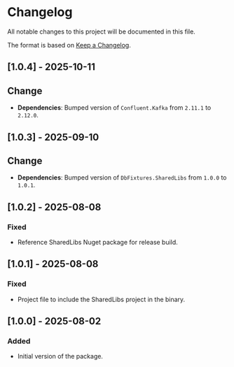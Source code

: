# Changelog

All notable changes to this project will be documented in this file.

The format is based on [Keep a Changelog](https://keepachangelog.com/en/1.1.0/).

## [1.0.4] - 2025-10-11

## Change

- **Dependencies**: Bumped version of `Confluent.Kafka` from `2.11.1` to `2.12.0`.

## [1.0.3] - 2025-09-10

## Change

- **Dependencies**: Bumped version of `DbFixtures.SharedLibs` from `1.0.0` to `1.0.1`.

## [1.0.2] - 2025-08-08

### Fixed

- Reference SharedLibs Nuget package for release build.

## [1.0.1] - 2025-08-08

### Fixed

- Project file to include the SharedLibs project in the binary.

## [1.0.0] - 2025-08-02

### Added

- Initial version of the package.
